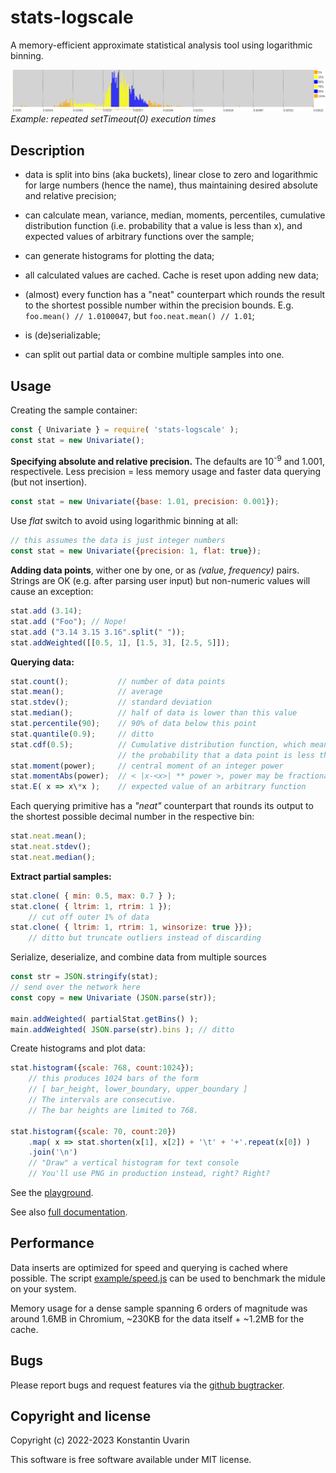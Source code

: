 # stats-logscale

A memory-efficient approximate statistical analysis tool
using logarithmic binning.

![Example: repeated setTimeout(0) execution times](example/images/settimeout-duration-distribution.png)
_Example: repeated setTimeout(0) execution times_

## Description

* data is split into bins (aka buckets),
linear close to zero and logarithmic for large numbers (hence the name),
thus maintaining desired absolute and relative precision;

* can calculate mean, variance, median, moments, percentiles,
cumulative distribution function (i.e. probability that a value is less than x),
and expected values of arbitrary functions over the sample;

* can generate histograms for plotting the data;

* all calculated values are cached. Cache is reset upon adding new data;

* (almost) every function has a "neat" counterpart which rounds the result
to the shortest possible number within the precision bounds.
E.g. `foo.mean() // 1.0100047`, but `foo.neat.mean() // 1.01`;

* is (de)serializable;

* can split out partial data or combine multiple samples into one.

## Usage

Creating the sample container:

```javascript
const { Univariate } = require( 'stats-logscale' );
const stat = new Univariate();
```

**Specifying absolute and relative precision.**
The defaults are 10<sup>-9</sup> and 1.001, respectivele.
Less precision = less memory usage
and faster data querying (but not insertion).
```javascript
const stat = new Univariate({base: 1.01, precision: 0.001});
```

Use _flat_ switch to avoid using logarithmic binning at all:
```javascript
// this assumes the data is just integer numbers
const stat = new Univariate({precision: 1, flat: true});
```

**Adding data points**, wither one by one,
or as _(value, frequency)_ pairs.
Strings are OK (e.g. after parsing user input)
but non-numeric values will cause an exception:
```javascript
stat.add (3.14);
stat.add ("Foo"); // Nope!
stat.add ("3.14 3.15 3.16".split(" "));
stat.addWeighted([[0.5, 1], [1.5, 3], [2.5, 5]]);
```

**Querying data:**
```javascript
stat.count();           // number of data points
stat.mean();            // average
stat.stdev();           // standard deviation
stat.median();          // half of data is lower than this value
stat.percentile(90);    // 90% of data below this point
stat.quantile(0.9);     // ditto
stat.cdf(0.5);          // Cumulative distribution function, which means
                        // the probability that a data point is less than 0.5
stat.moment(power);     // central moment of an integer power
stat.momentAbs(power);  // < |x-<x>| ** power >, power may be fractional
stat.E( x => x\*x );    // expected value of an arbitrary function
```

Each querying primitive has a _"neat"_ counterpart
that rounds its output to the shortest possible
decimal number in the respective bin:

```javascript
stat.neat.mean();
stat.neat.stdev();
stat.neat.median();
```

**Extract partial samples:**

```javascript
stat.clone( { min: 0.5, max: 0.7 } );
stat.clone( { ltrim: 1, rtrim: 1 });
    // cut off outer 1% of data
stat.clone( { ltrim: 1, rtrim: 1, winsorize: true }});
    // ditto but truncate outliers instead of discarding
```

Serialize, deserialize, and combine data from multiple sources

```javascript
const str = JSON.stringify(stat);
// send over the network here
const copy = new Univariate (JSON.parse(str));

main.addWeighted( partialStat.getBins() );
main.addWeighted( JSON.parse(str).bins ); // ditto
```

Create histograms and plot data:

```javascript
stat.histogram({scale: 768, count:1024});
    // this produces 1024 bars of the form
    // [ bar_height, lower_boundary, upper_boundary ]
    // The intervals are consecutive.
    // The bar heights are limited to 768.

stat.histogram({scale: 70, count:20})
    .map( x => stat.shorten(x[1], x[2]) + '\t' + '+'.repeat(x[0]) )
    .join('\n')
    // "Draw" a vertical histogram for text console
    // You'll use PNG in production instead, right? Right?
```

See the [playground](https://dallaylaen.github.io/stats-logscale-js/).

See also [full documentation](https://dallaylaen.github.io/stats-logscale-js/man/Univariate.html).

## Performance

Data inserts are optimized for speed and
querying is cached where possible.
The script [example/speed.js](example/speed.js) 
can be used to benchmark the midule on your system.

Memory usage for a dense sample spanning 6 orders of magnitude
was around 1.6MB in Chromium,
~230KB for the data itself + ~1.2MB for the cache.  

## Bugs

Please report bugs and request features via the 
[github bugtracker](https://github.com/dallaylaen/stats-logscale-js/issues).

## Copyright and license

Copyright (c) 2022-2023 Konstantin Uvarin

This software is free software available under MIT license.

